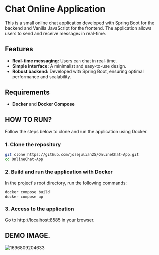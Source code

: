 # Chat Online Application

This is a small online chat application developed with Spring Boot for the backend and Vanilla JavaScript for the frontend. The application allows users to send and receive messages in real-time.

## Features

- **Real-time messaging:** Users can chat in real-time.
- **Simple interface:** A minimalist and easy-to-use design.
- **Robust backend:** Developed with Spring Boot, ensuring optimal performance and scalability.

## Requirements

- **Docker** and **Docker Compose**

## HOW TO RUN?

Follow the steps below to clone and run the application using Docker.

### 1. Clone the repository

```bash
git clone https://github.com/josejulian25/OnlineChat-App.git
cd OnlineChat-App
```

### 2. Build and run the application with Docker
In the project's root directory, run the following commands:
```bash
docker compose build
docker compose up
```

### 3. Access to the application
Go to http://localhost:8585 in your browser.


## DEMO IMAGE.
![1696809204633](https://github.com/JoseJulian25/OnlineChat-App/assets/105135341/9717e714-f706-4022-82f1-e238d5f92eaf)
